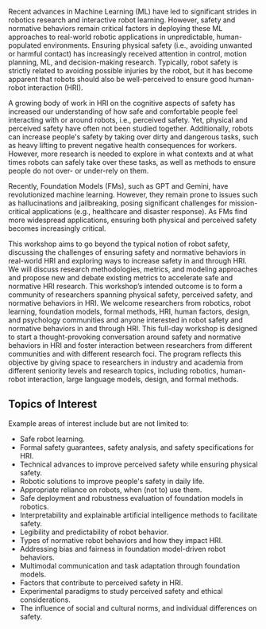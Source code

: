 Recent advances in Machine Learning (ML) have led to significant strides in robotics research and interactive robot learning. However, safety and normative behaviors remain critical factors in deploying these ML approaches to real-world robotic applications in unpredictable, human-populated environments. Ensuring physical safety (i.e., avoiding unwanted or harmful contact) has increasingly received attention in control, motion planning, ML, and decision-making research. Typically, robot safety is strictly related to avoiding possible injuries by the robot, but it has become apparent that robots should also be well-perceived to ensure good human-robot interaction (HRI).

A growing body of work in HRI on the cognitive aspects of safety has increased our understanding of how safe and comfortable people feel interacting with or around robots, i.e., perceived safety. Yet, physical and perceived safety have often not been studied together. Additionally, robots can increase people's safety by taking over dirty and dangerous tasks, such as heavy lifting to prevent negative health consequences for workers. However, more research is needed to explore in what contexts and at what times robots can safely take over these tasks, as well as methods to ensure people do not over- or under-rely on them. 

Recently, Foundation Models (FMs), such as GPT and Gemini, have revolutionized machine learning. However, they remain prone to issues such as hallucinations and jailbreaking, posing significant challenges for mission-critical applications (e.g., healthcare and disaster response). As FMs find more widespread applications, ensuring both physical and perceived safety becomes increasingly critical. 

This workshop aims to go beyond the typical notion of robot safety, discussing the challenges of ensuring safety and normative behaviors in real-world HRI and exploring ways to increase safety in and through HRI. We will discuss research methodologies, metrics, and modeling approaches and propose new and debate existing metrics to accelerate safe and normative HRI research. This workshop’s intended outcome is to form a community of researchers spanning physical safety, perceived safety, and normative behaviors in HRI. We welcome researchers from robotics, robot learning, foundation models, formal methods, HRI, human factors, design, and psychology communities and anyone interested in robot safety and normative behaviors in and through HRI. This full-day workshop is designed to start a thought-provoking conversation around safety and normative behaviors in HRI and foster interaction between researchers from different communities and with different research foci. The program reflects this objective by giving space to researchers in industry and academia from different seniority levels and research topics, including robotics, human-robot interaction, large language models, design, and formal methods.


## Topics of Interest
Example areas of interest include but are not limited to:
* Safe robot learning.
* Formal safety guarantees, safety analysis, and safety specifications for HRI.
* Technical advances to improve perceived safety while ensuring physical safety.
* Robotic solutions to improve people's safety in daily life.
* Appropriate reliance on robots, when (not to) use them.
* Safe deployment and robustness evaluation of foundation models in robotics.
* Interpretability and explainable artificial intelligence methods to facilitate safety.
* Legibility and predictability of robot behavior.
* Types of normative robot behaviors and how they impact HRI.
* Addressing bias and fairness in foundation model-driven robot behaviors.
* Multimodal communication and task adaptation through foundation models.
* Factors that contribute to perceived safety in HRI.
* Experimental paradigms to study perceived safety and ethical considerations.
* The influence of social and cultural norms, and individual differences on safety.

